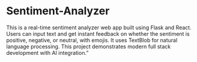 # Sentiment-Analyzer

This is a real-time sentiment analyzer web app built using Flask and React. Users can input text and get instant feedback on whether the sentiment is positive, negative, or neutral, with emojis. It uses TextBlob for natural language processing. This project demonstrates modern full stack development with AI integration.”
